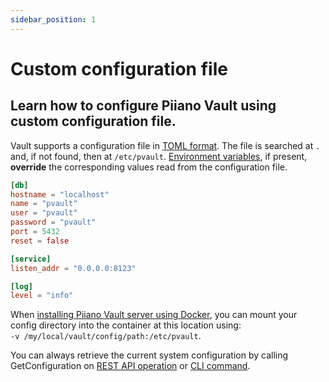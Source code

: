 ```yaml
---
sidebar_position: 1
---
```


# Custom configuration file

## Learn how to configure Piiano Vault using custom configuration file.

Vault supports a configuration file in [TOML format](https://en.wikipedia.org/wiki/TOML). The file is searched at `.` and, if not found, then at `/etc/pvault`. [Environment variables](environment-variables), if present, **override** the corresponding values read from the configuration file.

```toml
[db]
hostname = "localhost"
name = "pvault"
user = "pvault"
password = "pvault"
port = 5432
reset = false

[service]
listen_addr = "0.0.0.0:8123"

[log]
level = "info"
```

When [installing Piiano Vault server using Docker](/guides/install/pre-built-docker-containers), you can mount your config directory into the container at this location using:  
`-v /my/local/vault/config/path:/etc/pvault`.

You can always retrieve the current system configuration by calling GetConfiguration on [REST API operation](/api/operations/get-configuration) or [CLI command](/cli/reference#get-system-configuration).